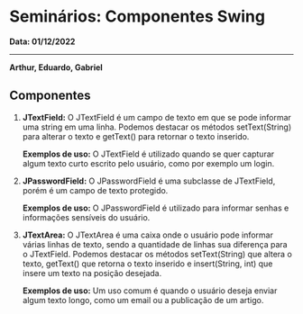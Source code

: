 # Seminários: Componentes Swing

**Data: 01/12/2022**

---
**Arthur, Eduardo, Gabriel**
## Componentes

1. **JTextField:** O JTextField é um campo de texto em que se pode informar uma string em uma linha. Podemos destacar os métodos setText(String) para alterar o texto e getText() para retornar o texto inserido.

   **Exemplos de uso:** O JTextField é utilizado quando se quer capturar algum texto curto escrito pelo usuário, como por exemplo um login.


2. **JPasswordField:** O JPasswordField é uma subclasse de JTextField, porém é um campo de texto protegido.

   **Exemplos de uso:** O JPasswordField é utilizado para informar senhas e informações sensíveis do usuário.


3. **JTextArea:** O JTextArea é uma caixa onde o usuário pode informar várias linhas de texto, sendo a quantidade de linhas sua diferença para o JTextField. Podemos destacar os métodos setText(String) que altera o texto, getText() que retorna o texto inserido e insert(String, int) que insere um texto na posição desejada.
   
    **Exemplos de uso:** Um uso comum é quando o usuário deseja enviar algum texto longo, como um email ou a publicação de um artigo.